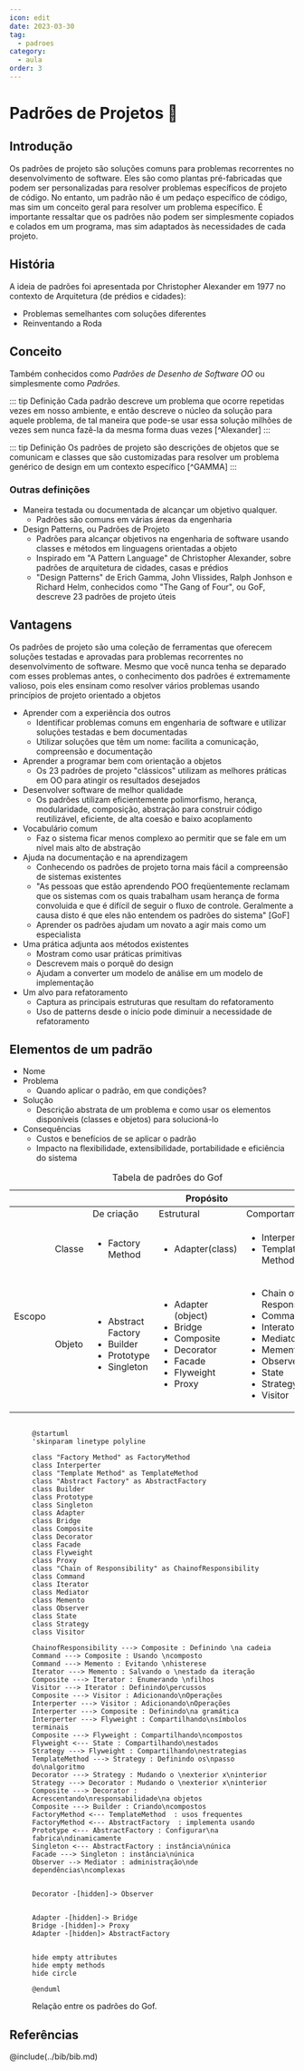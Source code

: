 ```yaml
---
icon: edit
date: 2023-03-30
tag:
  - padroes
category:
  - aula
order: 3
---
```


# Padrões de Projetos 🚧

## Introdução

Os padrões de projeto são soluções comuns para problemas recorrentes no desenvolvimento de software. Eles são como plantas pré-fabricadas que podem ser personalizadas para resolver problemas específicos de projeto de código. No entanto, um padrão não é um pedaço específico de código, mas sim um conceito geral para resolver um problema específico. É importante ressaltar que os padrões não podem ser simplesmente copiados e colados em um programa, mas sim adaptados às necessidades de cada projeto.

## História

A ideia de padrões foi apresentada por Christopher Alexander em 1977 no contexto de Arquitetura (de prédios e cidades):

- Problemas semelhantes com soluções diferentes
- Reinventando a Roda


## Conceito

Também conhecidos como *Padrões de Desenho de Software OO* ou simplesmente como *Padrões.*

::: tip Definição
Cada padrão descreve um problema que ocorre repetidas vezes em nosso ambiente, e então descreve o núcleo da solução para aquele problema, de tal maneira que pode-se usar essa solução milhões de vezes sem nunca fazê-la da mesma forma duas vezes [^Alexander]
:::


::: tip Definição
Os padrões de projeto são descrições de objetos que se comunicam e classes que são customizadas para resolver um problema genérico de design em um contexto específico [^GAMMA]
:::


### Outras definições

- Maneira testada ou documentada de alcançar um objetivo qualquer.
  - Padrões são comuns em várias áreas da engenharia
- Design Patterns, ou Padrões de Projeto
  - Padrões para alcançar objetivos na engenharia de software usando classes e métodos em linguagens orientadas a objeto
  - Inspirado em "A Pattern Language" de Christopher Alexander, sobre padrões de arquitetura de cidades, casas e prédios
  - "Design Patterns" de Erich Gamma, John Vlissides, Ralph Jonhson e Richard Helm, conhecidos como "The Gang of 	Four", ou GoF, descreve 23 padrões de projeto úteis

## Vantagens

Os padrões de projeto são uma coleção de ferramentas que oferecem soluções testadas e aprovadas para problemas recorrentes no desenvolvimento de software. Mesmo que você nunca tenha se deparado com esses problemas antes, o conhecimento dos padrões é extremamente valioso, pois eles ensinam como resolver vários problemas usando princípios de projeto orientado a objetos

- Aprender com a experiência dos outros
  - Identificar problemas comuns em engenharia de software e utilizar soluções testadas e bem documentadas
  - Utilizar soluções que têm um nome: facilita a comunicação, compreensão e documentação
- Aprender a programar bem com orientação a objetos
  - Os 23 padrões de projeto "clássicos" utilizam as melhores práticas em OO para atingir os resultados desejados
- Desenvolver software de melhor qualidade
  - Os padrões utilizam eficientemente polimorfismo, herança, modularidade, composição, abstração para construir código reutilizável, eficiente, de alta coesão e baixo acoplamento
- Vocabulário comum
  - Faz o sistema ficar menos complexo ao permitir que se fale em um nível mais alto de abstração
- Ajuda na documentação e na aprendizagem
  - Conhecendo os padrões de projeto torna mais fácil a compreensão de sistemas existentes
  - "As pessoas que estão aprendendo POO freqüentemente reclamam que os sistemas com os quais trabalham usam herança de forma convoluida e que é difícil de seguir o fluxo de controle. Geralmente a causa disto é que eles não entendem os padrões do sistema" [GoF]
  - Aprender os padrões ajudam um novato a agir mais como um especialista
- Uma prática adjunta aos métodos existentes
  - Mostram como usar práticas primitivas
  - Descrevem mais o porquê do design
  - Ajudam a converter um modelo de análise em um modelo de implementação
- Um alvo para refatoramento
  - Captura as principais estruturas que resultam do refatoramento
  - Uso de patterns desde o início pode diminuir a necessidade de refatoramento			

## Elementos de um padrão

- Nome
- Problema
  - Quando aplicar o padrão, em que condições?
- Solução
  - Descrição abstrata de um problema e como usar os elementos disponíveis (classes e objetos) para solucioná-lo
- Consequências
  - Custos e benefícios de se aplicar o padrão
  - Impacto na flexibilidade, extensibilidade, portabilidade e eficiência do sistema

<table>
<caption>Tabela de padrões do Gof </caption>
<thead>
  <tr>
    <th colspan="2"></th>
    <th colspan="3">Propósito</th>
  </tr>
</thead>
<tbody>
  <tr>
    <td colspan="2"></td>
    <td>De criação</td>
    <td>Estrutural</td>
    <td>Comportamental</td>
  </tr>
  <tr>
    <td rowspan="2">Escopo</td>
    <td>Classe</td>
    <td>
      <ul>
        <li>Factory Method</li>
      </ul>
    </td>
    <td>
        <ul>
            <li>Adapter(class)</li>
        </ul>
    </td>
    <td>
      <ul>
        <li>Interperter</li>
        <li>Template Method</li>
      </ul>
    </td>
  </tr>
  <tr>
    <td>Objeto</td>
    <td>
        <ul>
            <li>Abstract Factory</li>
            <li>Builder</li>
            <li>Prototype</li>
            <li>Singleton</li>
        </ul>
    </td>
    <td>
        <ul>
            <li>Adapter (object)</li>
            <li>Bridge</li>
            <li>Composite</li>
            <li>Decorator</li>
            <li>Facade</li>
            <li>Flyweight</li>
            <li>Proxy</li>
        </ul>
    </td>
    <td>
        <ul>
            <li>Chain of Responsibility</li>
            <li>Command</li>
            <li>Interator</li>
            <li>Mediator</li>
            <li>Memento</li>
            <li>Observer</li>
            <li>State</li>
            <li>Strategy</li>
            <li>Visitor</li>
        </ul>
    </td>
  </tr>
</tbody>
</table>

<figure>

```plantuml

@startuml
'skinparam linetype polyline

class "Factory Method" as FactoryMethod
class Interperter
class "Template Method" as TemplateMethod
class "Abstract Factory" as AbstractFactory
class Builder
class Prototype
class Singleton
class Adapter
class Bridge
class Composite
class Decorator
class Facade
class Flyweight
class Proxy
class "Chain of Responsibility" as ChainofResponsibility
class Command
class Iterator
class Mediator
class Memento
class Observer
class State
class Strategy
class Visitor

ChainofResponsibility ---> Composite : Definindo \na cadeia
Command ---> Composite : Usando \ncomposto
Command ---> Memento : Evitando \nhisterese
Iterator ---> Memento : Salvando o \nestado da iteração
Composite ---> Iterator : Enumerando \nfilhos
Visitor ---> Iterator : Definindo\percussos
Composite ---> Visitor : Adicionando\nOperações
Interperter ---> Visitor : Adicionando\nOperações
Interperter ---> Composite : Definindo\na gramática
Interperter ---> Flyweight : Compartilhando\nsímbolos terminais
Composite ---> Flyweight : Compartilhando\ncompostos
Flyweight <--- State : Compartilhando\nestados
Strategy ---> Flyweight : Compartilhando\nestrategias
TemplateMethod ---> Strategy : Definindo os\npasso do\nalgoritmo
Decorator ---> Strategy : Mudando o \nexterior x\ninterior
Strategy ---> Decorator : Mudando o \nexterior x\ninterior
Composite ---> Decorator : Acrescentando\nresponsabilidade\na objetos
Composite ---> Builder : Criando\ncompostos
FactoryMethod <--- TemplateMethod  : usos frequentes
FactoryMethod <--- AbstractFactory  : implementa usando
Prototype <--- AbstractFactory : Configurar\na fabrica\ndinamicamente
Singleton <--- AbstractFactory : instância\núnica
Facade ---> Singleton : instância\núnica
Observer --> Mediator : administração\nde dependências\ncomplexas


Decorator -[hidden]-> Observer


Adapter -[hidden]-> Bridge
Bridge -[hidden]-> Proxy
Adapter -[hidden]> AbstractFactory


hide empty attributes
hide empty methods
hide circle

@enduml
```

<figcaption>Relação entre os padrões do Gof.</figcaption>
</figure>


## Referências

@include(../bib/bib.md)


